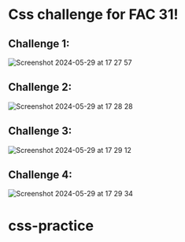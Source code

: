 # Css challenge for FAC 31!


## Challenge 1:

![Screenshot 2024-05-29 at 17 27 57](https://github.com/fac31/advanced-css/assets/74174344/aa6429b2-ce7c-4cb4-96a4-611808681cea)


## Challenge 2:

![Screenshot 2024-05-29 at 17 28 28](https://github.com/fac31/advanced-css/assets/74174344/5d6a3a6a-9ffa-4d01-b61c-011617d0a630)

## Challenge 3:

![Screenshot 2024-05-29 at 17 29 12](https://github.com/fac31/advanced-css/assets/74174344/fa92ef9f-b843-415c-aafc-38f1d43e8b93)

## Challenge 4:

![Screenshot 2024-05-29 at 17 29 34](https://github.com/fac31/advanced-css/assets/74174344/4bb0ed8c-662a-4f90-8699-46197d110bf8)
# css-practice
